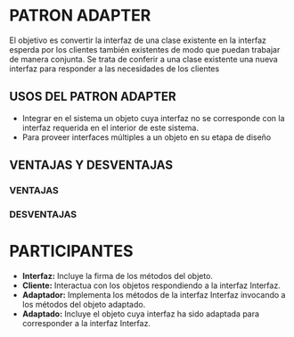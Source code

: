 ﻿# PATRON ADAPTER
El objetivo es convertir la interfaz de una clase existente en la interfaz esperda por los clientes también existentes de modo que puedan trabajar de manera conjunta. Se trata de conferir a una clase existente una nueva interfaz para responder a las necesidades de los clientes

## USOS DEL PATRON ADAPTER
* Integrar en el sistema un objeto cuya interfaz no se corresponde con la interfaz requerida en el interior de este sistema.
* Para proveer interfaces múltiples a un objeto en su etapa de diseño

## VENTAJAS Y DESVENTAJAS
### VENTAJAS
### DESVENTAJAS

# PARTICIPANTES 
* **Interfaz:** Incluye la firma de los métodos del objeto.
* **Cliente:** Interactua con los objetos respondiendo a la interfaz Interfaz.
* **Adaptador:** Implementa los métodos de la interfaz Interfaz invocando a los métodos del objeto adaptado.
* **Adaptado:** Incluye el objeto cuya interfaz ha sido adaptada para corresponder a la interfaz Interfaz.

